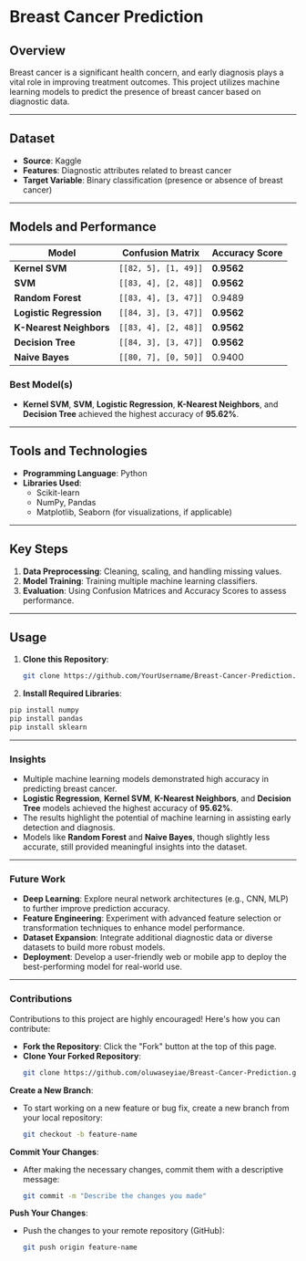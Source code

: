 # Breast Cancer Prediction

## Overview
Breast cancer is a significant health concern, and early diagnosis plays a vital role in improving treatment outcomes. This project utilizes machine learning models to predict the presence of breast cancer based on diagnostic data.

---

## Dataset
- **Source**: Kaggle  
- **Features**: Diagnostic attributes related to breast cancer  
- **Target Variable**: Binary classification (presence or absence of breast cancer)  

---

## Models and Performance

| **Model**               | **Confusion Matrix**      | **Accuracy Score** |
|--------------------------|---------------------------|---------------------|
| **Kernel SVM**           | `[[82, 5], [1, 49]]`     | **0.9562**          |
| **SVM**                  | `[[83, 4], [2, 48]]`     | **0.9562**          |
| **Random Forest**        | `[[83, 4], [3, 47]]`     | 0.9489              |
| **Logistic Regression**  | `[[84, 3], [3, 47]]`     | **0.9562**          |
| **K-Nearest Neighbors**  | `[[83, 4], [2, 48]]`     | **0.9562**          |
| **Decision Tree**        | `[[84, 3], [3, 47]]`     | **0.9562**          |
| **Naive Bayes**          | `[[80, 7], [0, 50]]`     | 0.9400              |

### Best Model(s)
- **Kernel SVM**, **SVM**, **Logistic Regression**, **K-Nearest Neighbors**, and **Decision Tree** achieved the highest accuracy of **95.62%**.

---

## Tools and Technologies
- **Programming Language**: Python  
- **Libraries Used**:
  - Scikit-learn  
  - NumPy, Pandas  
  - Matplotlib, Seaborn (for visualizations, if applicable)

---

## Key Steps

1. **Data Preprocessing**: Cleaning, scaling, and handling missing values.  
2. **Model Training**: Training multiple machine learning classifiers.  
3. **Evaluation**: Using Confusion Matrices and Accuracy Scores to assess performance.

---

## Usage

1. **Clone this Repository**:  
   ```bash
   git clone https://github.com/YourUsername/Breast-Cancer-Prediction.git
   
2. **Install Required Libraries**:

```bash
pip install numpy
pip install pandas
pip install sklearn
```
---

### Insights
- Multiple machine learning models demonstrated high accuracy in predicting breast cancer.
- **Logistic Regression**, **Kernel SVM**, **K-Nearest Neighbors**, and **Decision Tree** models achieved the highest accuracy of **95.62%**.
- The results highlight the potential of machine learning in assisting early detection and diagnosis.
- Models like **Random Forest** and **Naive Bayes**, though slightly less accurate, still provided meaningful insights into the dataset.

---

### Future Work
- **Deep Learning**: Explore neural network architectures (e.g., CNN, MLP) to further improve prediction accuracy.
- **Feature Engineering**: Experiment with advanced feature selection or transformation techniques to enhance model performance.
- **Dataset Expansion**: Integrate additional diagnostic data or diverse datasets to build more robust models.
- **Deployment**: Develop a user-friendly web or mobile app to deploy the best-performing model for real-world use.

---

### Contributions
Contributions to this project are highly encouraged! Here's how you can contribute:

- **Fork the Repository**: Click the "Fork" button at the top of this page.
- **Clone Your Forked Repository**:
  ```bash
  git clone https://github.com/oluwaseyiae/Breast-Cancer-Prediction.git

**Create a New Branch**:
- To start working on a new feature or bug fix, create a new branch from your local repository:
  ```bash
  git checkout -b feature-name

**Commit Your Changes**:
- After making the necessary changes, commit them with a descriptive message:
  ```bash
  git commit -m "Describe the changes you made"

**Push Your Changes**:
- Push the changes to your remote repository (GitHub):
  ```bash
  git push origin feature-name
